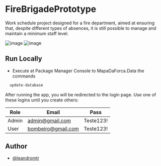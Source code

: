 # FireBrigadePrototype
Work schedule project designed for a fire department, aimed at ensuring that, despite different types of absences, it is still possible to manage and maintain a minimum staff level.

![image](https://github.com/user-attachments/assets/08c3573e-17a7-4d78-b295-19ec9518a821)
![image](https://github.com/user-attachments/assets/89aac9bb-bf3a-43ce-9864-11ff5a2ed845)


## Run Locally
- Execute at Package Manager Console to MapaDaForca.Data the commands

```bash
  update-database
```

After running the app, you will be redirected to the login page. Use one of these logins until you create others:

| Role             | Email                                                   | Pass            |
| ----------------- | -------------------------------------------------------| ----------------- |
| Admin | admin@gmail.com | Teste123! |
| User | bombeiro@gmail.com | Teste123! |


## Author
- [@leandromtr](https://github.com/leandromtr)
